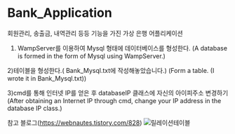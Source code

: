 # Bank_Application
회원관리, 송출금, 내역관리 등등 기능을 가진 가상 은행 어플리케이션 

1) WampServer를 이용하여 Mysql 형태에 데이터베이스를 형성한다.
(A database is formed in the form of Mysql using WampServer.)

2)테이블을 형성한다.( Bank_Mysql.txt에 작성해놓았습니다.)
(Form a table. (I wrote it in Bank_Mysql.txt))

3)cmd를 통해 인터넷 IP를 얻은 후 databaseIP 클래스에 자신의 아이피주소 변경하기
(After obtaining an Internet IP through cmd, change your IP address in the database IP class.)

참고 블로그(https://webnautes.tistory.com/828)
![릴레이션테이블](https://user-images.githubusercontent.com/69793388/139723410-bc46dcf8-585b-46f7-ad1a-b5618c89f353.png)
